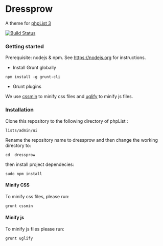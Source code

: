 # Dressprow

A theme for [phpList 3](https://github.com/phpList/phplist3/)

[![Build Status](https://travis-ci.org/phpList/phplist-ui-dressprow.svg?branch=master)](https://travis-ci.org/phpList/phplist-ui-dressprow)

### Getting started

Prerequisite: nodejs & npm. See https://nodejs.org for instructions.

* Install Grunt globally
```
npm install -g grunt-cli
```
* Grunt plugins

We use [cssmin](https://github.com/gruntjs/grunt-contrib-cssmin) to minify css files and [uglify](https://github.com/gruntjs/grunt-contrib-uglify) to minify js files.


### Installation

Clone this repository to the following directory of phpList :

`` lists/admin/ui ``

Rename the repository name to dressprow and then change the working directory to:

```
cd  dressprow
```
then install project dependecies:

```
sudo npm install
```
#### Minify CSS
To minify css files, please run:
````javascript
grunt cssmin
````


#### Minify js
To minify js files please run:
````javascript
grunt uglify
````
